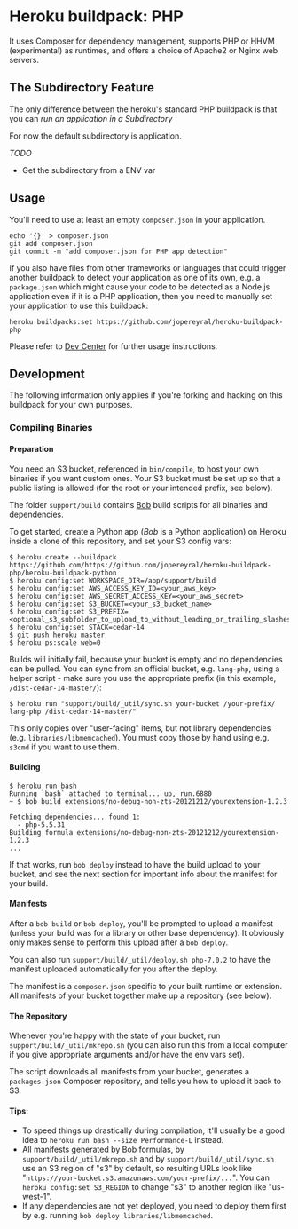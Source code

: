 # Heroku buildpack: PHP

It uses Composer for dependency management, supports PHP or HHVM (experimental) as runtimes, and offers a choice of Apache2 or Nginx web servers.

## The Subdirectory Feature

The only difference between the heroku's standard PHP buildpack is that you can *run an application in a Subdirectory*

For now the default subdirectory is application.

*TODO*

* Get the subdirectory from a ENV var


## Usage

You'll need to use at least an empty `composer.json` in your application.

    echo '{}' > composer.json
    git add composer.json
    git commit -m "add composer.json for PHP app detection"

If you also have files from other frameworks or languages that could trigger another buildpack to detect your application as one of its own, e.g. a `package.json` which might cause your code to be detected as a Node.js application even if it is a PHP application, then you need to manually set your application to use this buildpack:

    heroku buildpacks:set https://github.com/jopereyral/heroku-buildpack-php

Please refer to [Dev Center](https://devcenter.heroku.com/categories/php) for further usage instructions.

## Development

The following information only applies if you're forking and hacking on this buildpack for your own purposes.

### Compiling Binaries

#### Preparation

You need an S3 bucket, referenced in `bin/compile`, to host your own binaries if you want custom ones. Your S3 bucket must be set up so that a public listing is allowed (for the root or your intended prefix, see below).

The folder `support/build` contains [Bob](http://github.com/kennethreitz/bob-builder) build scripts for all binaries and dependencies.

To get started, create a Python app (*Bob* is a Python application) on Heroku inside a clone of this repository, and set your S3 config vars:

    $ heroku create --buildpack https://github.com/https://github.com/jopereyral/heroku-buildpack-php/heroku-buildpack-python
    $ heroku config:set WORKSPACE_DIR=/app/support/build
    $ heroku config:set AWS_ACCESS_KEY_ID=<your_aws_key>
    $ heroku config:set AWS_SECRET_ACCESS_KEY=<your_aws_secret>
    $ heroku config:set S3_BUCKET=<your_s3_bucket_name>
    $ heroku config:set S3_PREFIX=<optional_s3_subfolder_to_upload_to_without_leading_or_trailing_slashes>
    $ heroku config:set STACK=cedar-14
    $ git push heroku master
    $ heroku ps:scale web=0

Builds will initially fail, because your bucket is empty and no dependencies can be pulled. You can sync from an official bucket, e.g. `lang-php`, using a helper script - make sure you use the appropriate prefix (in this example, `/dist-cedar-14-master/`):

    $ heroku run "support/build/_util/sync.sh your-bucket /your-prefix/ lang-php /dist-cedar-14-master/"

This only copies over "user-facing" items, but not library dependencies (e.g. `libraries/libmemcached`). You must copy those by hand using e.g. `s3cmd` if you want to use them.

#### Building

    $ heroku run bash
    Running `bash` attached to terminal... up, run.6880
    ~ $ bob build extensions/no-debug-non-zts-20121212/yourextension-1.2.3

    Fetching dependencies... found 1:
      - php-5.5.31
    Building formula extensions/no-debug-non-zts-20121212/yourextension-1.2.3
    ...

If that works, run `bob deploy` instead to have the build upload to your bucket, and see the next section for important info about the manifest for your build.

#### Manifests

After a `bob build` or `bob deploy`, you'll be prompted to upload a manifest (unless your build was for a library or other base dependency). It obviously only makes sense to perform this upload after a `bob deploy`.

You can also run `support/build/_util/deploy.sh php-7.0.2` to have the manifest uploaded automatically for you after the deploy.

The manifest is a `composer.json` specific to your built runtime or extension. All manifests of your bucket together make up a repository (see below).

#### The Repository

Whenever you're happy with the state of your bucket, run `support/build/_util/mkrepo.sh` (you can also run this from a local computer if you give appropriate arguments and/or have the env vars set).

The script downloads all manifests from your bucket, generates a `packages.json` Composer repository, and tells you how to upload it back to S3.

#### Tips:

- To speed things up drastically during compilation, it'll usually be a good idea to `heroku run bash --size Performance-L` instead.
- All manifests generated by Bob formulas, by `support/build/_util/mkrepo.sh` and by `support/build/_util/sync.sh` use an S3 region of "s3" by default, so resulting URLs look like "`https://your-bucket.s3.amazonaws.com/your-prefix/...`". You can `heroku config:set S3_REGION` to change "s3" to another region like "us-west-1".
- If any dependencies are not yet deployed, you need to deploy them first by e.g. running `bob deploy libraries/libmemcached`.
